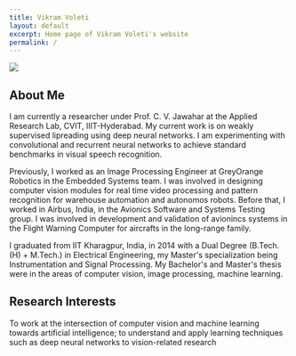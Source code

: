 ```yaml
---
title: Vikram Voleti
layout: default
excerpt: Home page of Vikram Voleti's website
permalink: /
---
```


<img class="profile-picture" src="{{site.url}}{{site.baseurl}}/images/bindu_akka_f_small.jpg">

## About Me

I am currently a researcher under Prof. C. V. Jawahar at the Applied Research Lab, CVIT, IIIT-Hyderabad. My current work is on weakly supervised lipreading using deep neural networks. I am experimenting with convolutional and recurrent neural networks to achieve standard benchmarks in visual speech recognition.

Previously, I worked as an Image Processing Engineer at GreyOrange Robotics in the Embedded Systems team. I was involved in designing computer vision modules for real time video processing and pattern recognition for warehouse automation and autonomos robots. Before that, I worked in Airbus, India, in the Avionics Software and Systems Testing group. I was involved in development and validation of avionincs systems in the Flight Warning Computer for aircrafts in the long-range family.

I graduated from IIT Kharagpur, India, in 2014 with a Dual Degree (B.Tech. (H) + M.Tech.) in Electrical Engineering, my Master's specialization being Instrumentation and Signal Processing. My Bachelor's and Master's thesis were in the areas of computer vision, image processing, machine learning.

## Research Interests

To work at the intersection of computer vision and machine learning towards artificial intelligence; to
understand and apply learning techniques such as deep neural networks to vision-related research


